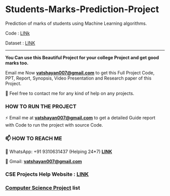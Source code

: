 # Students-Marks-Prediction-Project
Prediction of marks of students using Machine Learning algorithms. 

Code : [LINk](https://github.com/Vatshayan/Students-Marks-Prediction-Project/blob/main/StudentMarkPrediction.ipynb)

Dataset : [LINK](https://github.com/Vatshayan/Students-Marks-Prediction-Project/blob/main/student_scores.csv)
______________________________________________________________________________________________________________

**You Can use this Beautiful Project for your college Project and get good marks too.**

Email me Now **vatshayan007@gmail.com** to get this Full Project Code, PPT, Report, Synopsis, Video Presentation and Research paper of this Project.

💌 Feel free to contact me for any kind of help on any projects.
 
### HOW TO RUN THE PROJECT
⚡ Email me at **vatshayan007@gmail.com** to get a detailed Guide report with Code to run the project with source Code.

### 📫 HOW TO REACH ME 

💬 WhatsApp: +91 9310631437 (Helping 24*7)  **[LINK](https://wa.me/message/CHWN2AHCPMAZK1)** 

💬 Gmail: **vatshayan007@gmail.com**


### CSE Projects Help Website : [LINK](https://www.cse-projects.com)
### [Computer Science Project](https://computerscienceproject.com) list


